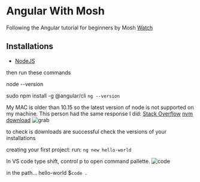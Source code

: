 # Angular With Mosh

Following the Angular tutorial for beginners by Mosh 
[Watch](https://www.youtube.com/watch?v=k5E2AVpwsko)


## Installations

- [NodeJS](https://nodejs.org/en/)

then run these commands 

node --version 

sudo npm install -g @angular/cli 
`ng --version` 

My MAC is older than 10.15 so the latest version of node is not supported on my machine. This person had the same response I did: [Stack Overflow](https://stackoverflow.com/questions/74709494/is-it-possible-to-install-node-js-on-macos-high-sierra-version-10-13-6-this-is)
[nvm download](https://github.com/nvm-sh/nvm)
![grab](https://user-images.githubusercontent.com/83961643/211662000-f0523d23-39ab-4e6d-a677-fdb7727a30f9.jpeg)


to check is downloads are successful check the versions of your installations 

creating your first project: 
run: `ng new hello-world`

In VS code type shift, control p to open command pallette. ![code](https://user-images.githubusercontent.com/83961643/211661911-746c58b4-291b-46f6-9925-f821aa8e67f7.jpeg)

in the path... hello-world $`code . ` 
